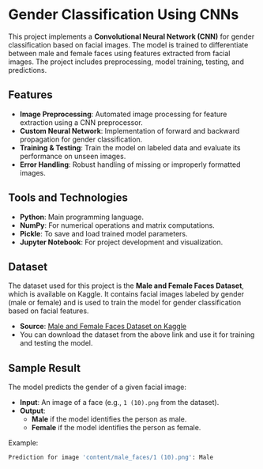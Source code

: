 # Gender Classification Using CNNs

This project implements a **Convolutional Neural Network (CNN)** for gender classification based on facial images. The model is trained to differentiate between male and female faces using features extracted from facial images. The project includes preprocessing, model training, testing, and predictions.

## Features
- **Image Preprocessing**: Automated image processing for feature extraction using a CNN preprocessor.
- **Custom Neural Network**: Implementation of forward and backward propagation for gender classification.
- **Training & Testing**: Train the model on labeled data and evaluate its performance on unseen images.
- **Error Handling**: Robust handling of missing or improperly formatted images.

## Tools and Technologies
- **Python**: Main programming language.
- **NumPy**: For numerical operations and matrix computations.
- **Pickle**: To save and load trained model parameters.
- **Jupyter Notebook**: For project development and visualization.


## Dataset

The dataset used for this project is the **Male and Female Faces Dataset**, which is available on Kaggle. It contains facial images labeled by gender (male or female) and is used to train the model for gender classification based on facial features.

- **Source**: [Male and Female Faces Dataset on Kaggle](https://www.kaggle.com/datasets/ashwingupta3012/male-and-female-faces-dataset)
- You can download the dataset from the above link and use it for training and testing the model.
## Sample Result

The model predicts the gender of a given facial image:

- **Input**: An image of a face (e.g., `1 (10).png` from the dataset).
- **Output**: 
    - **Male** if the model identifies the person as male.
    - **Female** if the model identifies the person as female.

Example:
```bash
Prediction for image 'content/male_faces/1 (10).png': Male





